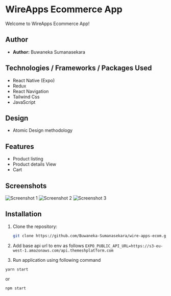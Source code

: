 # WireApps Ecommerce App

Welcome to WireApps Ecommerce App! 

## Author
- **Author:** Buwaneka Sumanasekara

## Technologies / Frameworks / Packages Used

  - React Native (Expo)
  - Redux
  - React Navigation
  - Tailwind Css
  - JavaScript

## Design 
  - Atomic Design methodology
  

## Features
- Product listing
- Product details View
- Cart

## Screenshots
![Screenshot 1](/screenshots/screen1.png|width=10)
![Screenshot 2](/screenshots/screen2.png|width=10)
![Screenshot 3](/screenshots/screen3.png|width=10)

## Installation
1. Clone the repository:
   ```bash
   git clone https://github.com/Buwaneka-Sumanasekara/wire-apps-ecom.git


2. Add base api url to env as follows
``
EXPO_PUBLIC_API_URL=https://s3-eu-west-1.amazonaws.com/api.themeshplatform.com
``

3. Run application using following command

``
yarn start 
``

or 

``
npm start
``